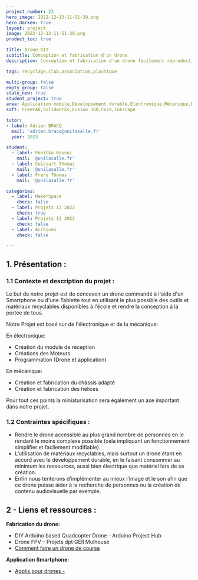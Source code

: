 ```yaml
---
project_number: 23
hero_image: 2022-12-13-11-51-39.png
hero_darken: true
layout: project
image: 2022-12-13-11-51-39.png
product_toc: true

title: Drone DIY
subtitle: Conception et fabrication d'un drone
description: Conception et fabrication d'un drone facilement reproductible et en utilisant le matériel du MakerSpace.

tags: recyclage,club,association,plastique

multi-group: false
empty_group: false
state_new: true
student_project: true
area: Application mobile,Développement durable,Electronique,Mécanique,Programmation
soft: FreeCAD,Solidworks,Fusion 360,Cura,Inkscape

tutor:
- label: Adrien BRACQ
  mail: 'adrien.bracq@unilasalle.fr'
  year: 2023

student:
  - label: Ponitka Haunui
    mail: '@unilasalle.fr'
  - label: Cuissart Thomas
    mail: '@unilasalle.fr'
  - label: Frere Thomas
    mail: '@unilasalle.fr'

categories:
  - label: MakerSpace
    check: false
  - label: Projets I3 2023
    check: true
  - label: Projets I3 2022
    check: false
  - label: Archivés
    check: false

---
```

## 1. Présentation : 

### 1.1 Contexte et description du projet : 

Le but de notre projet est de concevoir un drone commandé à l'aide d'un Smartphone ou d'une Tablette tout en utilisant le plus possible des outils et matériaux recyclables disponibles à l'école et rendre la conception à la portée de tous.

Notre Projet est basé sur de l'électronique et de la mécanique:

En électronique:
- Création du module de réception
- Créations des Moteurs
- Programmation (Drone et application)

En mécanique:
- Création et fabrication du châssis adapté
- Création et fabrication des hélices

Pour tout ces points la miniaturisation sera également un axe important dans notre projet.

### 1.2 Contraintes spécifiques :

- Rendre le drone accessible au plus grand nombre de personnes en le rendant le moins complexe possible (cela impliquant un fonctionnement simplifier et facilement modifiable).
- L’utilisation de matériaux recyclables, mais surtout un drone étant en accord avec le développement durable, en le faisant consommer au minimum les ressources, aussi bien électrique que matériel lors de sa création.
- Enfin nous tenterons d’implémenter au mieux l’image et le son afin que ce drone puisse aider à la recherche de personnes ou la création de contenu audiovisuelle par exemple.

## 2 - Liens et ressources :

**Fabrication du drone:**

- DIY Arduino based Quadcopter Drone - Arduino Project Hub
- Drone FPV – Projets dpt GEII Mulhouse
- [Comment faire un drone de course ](https://youtu.be/SGw_I9dcO_c)

**Application Smartphone:**

- [Applis pour drones - ](www.itabnav.fr)
